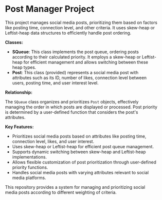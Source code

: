 # Post Manager Project

This project manages social media posts, prioritizing them based on factors like posting time, connection level, and other criteria. It uses skew-heap or Leftist-heap data structures to efficiently handle post ordering.

**Classes:**

* **SQueue**: This class implements the post queue, ordering posts according to their calculated priority. It employs a skew-heap or Leftist-heap for efficient management and allows switching between these heap types.
* **Post**: This class (provided) represents a social media post with attributes such as its ID, number of likes, connection level between users, posting time, and user interest level.

**Relationship:**

The `SQueue` class organizes and prioritizes `Post` objects, effectively managing the order in which posts are displayed or processed. Post priority is determined by a user-defined function that considers the post's attributes.

**Key Features:**

* Prioritizes social media posts based on attributes like posting time, connection level, likes, and user interest.
* Uses skew-heap or Leftist-heap for efficient post queue management.
* Supports dynamic switching between skew-heap and Leftist-heap implementations.
* Allows flexible customization of post prioritization through user-defined priority functions.
* Handles social media posts with varying attributes relevant to social media platforms.

This repository provides a system for managing and prioritizing social media posts according to different weighting of criteria.
